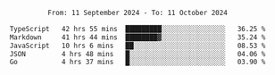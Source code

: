 <div align="center">
<p style="text-align: center;">
<!--START_SECTION:waka-->

```txt
From: 11 September 2024 - To: 11 October 2024

TypeScript   42 hrs 55 mins  █████████░░░░░░░░░░░░░░░░   36.25 %
Markdown     41 hrs 44 mins  ████████▓░░░░░░░░░░░░░░░░   35.24 %
JavaScript   10 hrs 6 mins   ██░░░░░░░░░░░░░░░░░░░░░░░   08.53 %
JSON         4 hrs 48 mins   █░░░░░░░░░░░░░░░░░░░░░░░░   04.06 %
Go           4 hrs 37 mins   █░░░░░░░░░░░░░░░░░░░░░░░░   03.90 %
```

<!--END_SECTION:waka-->
</p>
</div>

